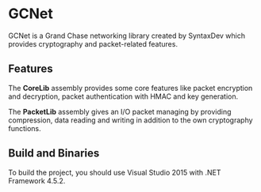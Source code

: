 # GCNet
GCNet is a Grand Chase networking library created by SyntaxDev which provides cryptography and packet-related features.
## Features
The **CoreLib** assembly provides some core features like packet encryption and decryption, packet authentication with HMAC and key generation.

The **PacketLib** assembly gives an I/O packet managing by providing compression, data reading and writing in addition to the own cryptography functions.
## Build and Binaries
To build the project, you should use Visual Studio 2015 with .NET Framework 4.5.2.
